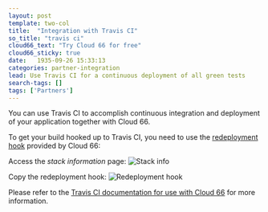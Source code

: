 ```yaml
---
layout: post
template: two-col
title:  "Integration with Travis CI"
so_title: "travis ci"
cloud66_text: "Try Cloud 66 for free"
cloud66_sticky: true
date:   1935-09-26 15:33:13
categories: partner-integration
lead: Use Travis CI for a continuous deployment of all green tests
search-tags: []
tags: ['Partners']
---
```


You can use Travis CI to accomplish continuous integration and deployment of your application together with Cloud 66.

To get your build hooked up to Travis CI, you need to use the [redeployment hook](/stack-features/redeployment-hook.html) provided by Cloud 66:

Access the _stack information_ page:
![Stack info](http://cdn.cloud66.com/images/help/stack_information.png)

Copy the redeployment hook:
![Redeployment hook](http://cdn.cloud66.com/images/help/stack_info_overlay.png)

Please refer to the [Travis CI documentation for use with Cloud 66](http://docs.travis-ci.com/user/deployment/cloud66/) for more information.